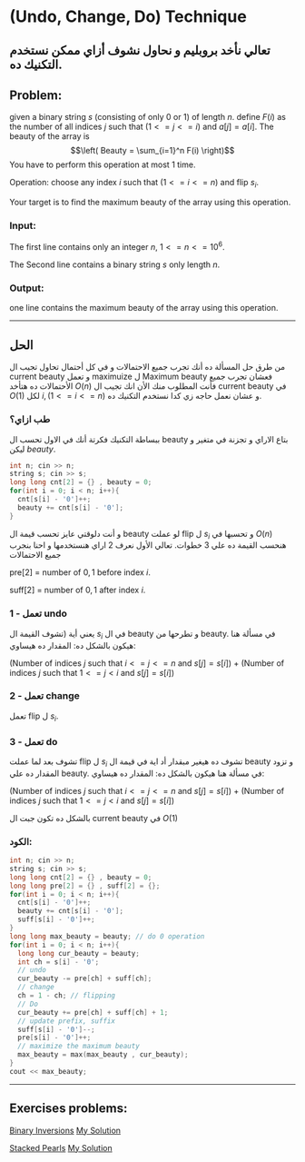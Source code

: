 # (Undo, Change, Do) Technique 


## تعالي نأخد بروبليم و نحاول نشوف أزاي ممكن نستخدم التكنيك ده.
## Problem:
given a binary string $s$ (consisting of only $0$ or $1$) of length $n$. define $F(i)$ as the number of all indices $j$ such that ($1 <= j <= i$) and $a[j] = a[i]$.
The beauty of the array is $$\left( Beauty = \sum_{i=1}^n F(i) \right)$$
You have to perform this operation at most 1 time.

Operation: choose any index $i$ such that ($1<= i <= n$) and flip $s_i$.

Your target is to find the maximum beauty of the array using this operation.
### Input:
The first line contains only an integer $n$, $1 <= n <= 10^6$.

The Second line contains a binary string $s$ only length $n$. 
### Output:
one line contains the maximum beauty of the array using this operation.
***
## الحل
من طرق حل المسألة ده أنك تجرب جميع الاحتمالات و في كل أحتمال تحاول تجيب ال current beauty و تعمل maximuize ل Maximum beauty
فعشان تجرب جميع الأحتمالات ده هتأخد $O(n)$ فأنت المطلوب منك الأن انك تجيب ال current beauty في $O(1)$  لكل $i , (1 <= i <= n)$ و عشان نعمل حاجه زي كدا نستخدم التكنيك ده.
### طب ازاي؟
ببساطة التكنيك فكرتة أنك في الاول تحسب ال beauty بتاع الاراي و تجزنة في متغير و ليكن $beauty$.
```c++
int n; cin >> n;
string s; cin >> s;
long long cnt[2] = {} , beauty = 0;
for(int i = 0; i < n; i++){
  cnt[s[i] - '0']++;
  beauty += cnt[s[i] - '0'];
}
```
و أنت دلوقتي عايز تحسب قيمة ال beauty لو عملت flip ل $s_i$ و تحسبها في $O(n)$
هنحسب القيمة ده علي 3 خطوات.
تعالي الأول نعرف 2 اراي هنستخدمها و احنا بنجرب جميع الاحتمالات

pre[2] =  number of $0 , 1$ before index $i$.

suff[2] =  number of $0 , 1$ after index $i$.
### 1 - تعمل undo 
يعني أية (تشوف القيمة ال $s_i$ في ال beauty و تطرحها من beauty.
في مسألة هنا هيكون بالشكل ده: المقدار ده هيساوي:

(Number of indices $j$ such that $i <= j <= n$ and $s[j] = s[i]$) $+$ (Number of indices $j$ such that $1<= j < i$ and $s[j] = s[i]$)

### 2 - تعمل change 
تعمل flip ل $s_i$.
### 3 - تعمل do 
تشوف بعد لما عملت flip ل $s_i$ تشوف ده هيغير مبقدار أد اية في قيمة ال beauty و تزود المقدار ده علي beauty.
في مسألة هنا هيكون بالشكل ده: المقدار ده هيساوي:


(Number of indices $j$ such that $i <= j <= n$ and $s[j] = s[i]$) $+$ (Number of indices $j$ such that $1<= j < i$ and $s[j] = s[i]$)

بالشكل ده تكون جبت ال current beauty في  $O(1)$ 
### الكود:
```c++
int n; cin >> n;
string s; cin >> s;
long long cnt[2] = {} , beauty = 0;
long long pre[2] = {} , suff[2] = {};
for(int i = 0; i < n; i++){
  cnt[s[i] - '0']++;
  beauty += cnt[s[i] - '0'];
  suff[s[i] - '0']++;
}
long long max_beauty = beauty; // do 0 operation
for(int i = 0; i < n; i++){
  long long cur_beauty = beauty;
  int ch = s[i] - '0';
  // undo
  cur_beauty -= pre[ch] + suff[ch];
  // change
  ch = 1 - ch; // flipping
  // Do
  cur_beauty += pre[ch] + suff[ch] + 1;
  // update prefix, suffix
  suff[s[i] - '0']--;
  pre[s[i] - '0']++;
  // maximize the maximum beauty
  max_beauty = max(max_beauty , cur_beauty);
}
cout << max_beauty;
```
***
## Exercises problems:
[Binary Inversions](https://codeforces.com/problemset/problem/1760/E) [My Solution](https://codeforces.com/contest/1760/submission/217262410)

[Stacked Pearls](https://codeforces.com/gym/104426/problem/E) [My Solution](https://ideone.com/o2ftwO)
